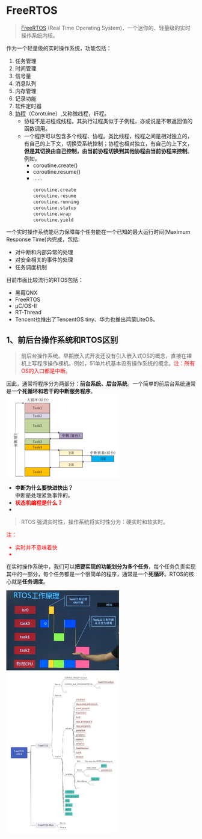 
# FreeRTOS
> [FreeRTOS](https://freertos.org/) (Real Time Operating System)，一个迷你的、轻量级的实时操作系统内核。

作为一个轻量级的实时操作系统，功能包括：
1. 任务管理
2. 时间管理
3. 信号量
4. 消息队列
5. 内存管理 
6. 记录功能
7. 软件定时器
8. [协程](https://baike.baidu.com/item/%E5%8D%8F%E7%A8%8B/8652240)（Corotuine）,又称微线程，纤程。  
   * 协程不是进程或线程。其执行过程类似于子例程，亦或说是不带返回值的函数调用。
   * 一个程序可以包含多个线程、协程。类比线程，线程之间是相对独立的，有自己的上下文，切换受系统控制；协程也相对独立，有自己的上下文，**但是其切换由自己控制，由当前协程切换到其他协程由当前协程来控制**。例如，  
        *  coroutine.create()
        *  coroutine.resume()
        *  ......   
            ```
            coroutine.create
            coroutine.resume
            coroutine.running
            coroutine.status
            coroutine.wrap
            coroutine.yield
一个实时操作系统能尽力保障每个任务能在一个已知的最大运行时间(Maximum Response Time)内完成，包括:
* 对中断和内部异常的处理
* 对安全相关的事件的处理
* 任务调度机制    
     
目前市面比较流行的RTOS包括：
* 黑莓QNX
* FreeRTOS
* μC/OS-II
* RT-Thread
* Tencent也推出了TencentOS tiny、华为也推出鸿蒙LiteOS。

## 1、前后台操作系统和RTOS区别
> 前后台操作系统。早期嵌入式开发还没有引入嵌入式OS的概念，直接在裸机上写程序操作裸机。例如，51单片机基本没有操作系统的概念。<font color=red>注：所有OS的入口都是中断。</font>

因此，通常将程序分为两部分：**前台系统、后台系统**。一个简单的前后台系统通常是**一个死循环和若干的中断服务程序**。  
<img src="img/front_background.jpg" width=300 heigth=300 align="middle">  
* **中断为什么要快进快出？**   
中断是处理紧急事件的。
* **<font color=red>状态机编程是什么？</font>**
* 
>RTOS 强调实时性，操作系统将实时性分为：硬实时和软实时。  

<font color=red>注：
* 实时并不意味着快
* 
</font>

在实时操作系统中，我们可以**把要实现的功能划分为多个任务**，每个任务负责实现其中的一部分，每个任务都是一个很简单的程序，通常是一个**死循环**。RTOS的核心就是**任务调度**。  

<img src="img/RTOS.jpg" width=300 heigth=300><br>
<img src="img/FreeRTOS_codeStructure.jpg" width=300 heigth=300>


